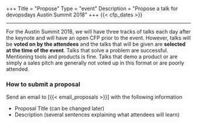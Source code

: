 +++
Title = "Propose"
Type = "event"
Description = "Propose a talk for devopsdays Austin Summit 2018"
+++
  {{< cfp_dates >}}

<hr>

For the Austin Summit 2018, we will have three tracks of talks each day after the keynote and will have an open CFP prior to the event. However, talks will be **voted on by the attendees** and the talks that will be given are **selected at the time of the event**. Talks that solve a problem are successful. Mentioning tools and products is fine. Talks that demo a product or are simply a sales pitch are generally not voted up in this format or are poorly attended.  

### How to submit a proposal

Send an email to [{{< email_proposals >}}] with the following information

* Proposal Title (can be changed later)
* Description (several sentences explaining what attendees will learn)

